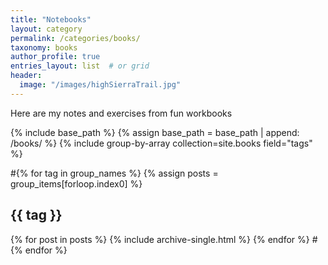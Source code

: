 ```yaml
---
title: "Notebooks"
layout: category
permalink: /categories/books/
taxonomy: books
author_profile: true
entries_layout: list  # or grid
header:
  image: "/images/highSierraTrail.jpg"
---
```

Here are my notes and exercises from fun workbooks 

{% include base_path %}
{% assign base_path = base_path | append: /books/ %}
{% include group-by-array collection=site.books field="tags" %}

#{% for tag in group_names %}
  {% assign posts = group_items[forloop.index0] %}
  <h2 id="{{ tag | slugify }}" class="archive__subtitle">{{ tag }}</h2>
  {% for post in posts %}
    {% include archive-single.html %}
  {% endfor %}
#{% endfor %}
